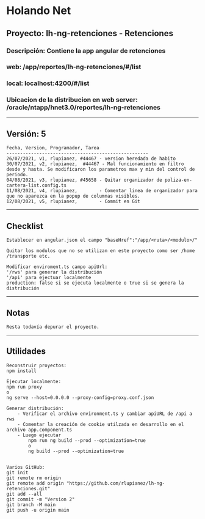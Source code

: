 # Holando Net

## Proyecto: lh-ng-retenciones - Retenciones

### Descripción: Contiene la app angular de retenciones

### web: /app/reportes/lh-ng-retenciones/#/list

### local: localhost:4200/#/list

### Ubicacion de la distribucion en web server: /oracle/ntapp/hnet3.0/reportes/lh-ng-retenciones

---

## Versión: 5

```text
Fecha, Version, Programador, Tarea
----------------------------------------------------
26/07/2021, v1, rlupianez, #44467 - version heredada de habito
30/07/2021, v2, rlupianez,  #44467 - Mal funcionamiento en filtro desde y hasta. Se modificaron los parametros max y min del control de periodo.
04/08/2021, v3, rlupianez, #45658 - Quitar organizador de poliza-en-cartera-list.config.ts
11/08/2021, v4, rlupianez,        - Comentar linea de organizador para que no aparezca en la popup de columnas visibles.
12/08/2021, v5, rlupianez,        - Commit en Git 
```

---

## Checklist

```text
Establecer en angular.json el campo "baseHref":"/app/<ruta>/<modulo>/"

Quitar los modulos que no se utilizan en este proyecto como ser /home /transporte etc.

Modificar enviroment.ts campo apiUrl: 
'/rws' para generar la distribución
'/api' para ejectuar localmente
production: false si se ejecuta localmente o true si se genera la distribución
```

---

## Notas

```text
Resta todavía depurar el proyecto.
```

---

## Utilidades

```text
Reconstruir proyectos:
npm install

Ejecutar localmente:
npm run proxy
o
ng serve --host=0.0.0.0 --proxy-config=proxy.conf.json

Generar distribución:
    - Verificar el archivo environment.ts y cambiar apiURL de /api a rws
    - Comentar la creación de cookie utilzada en desarrollo en el archivo app.component.ts
    - Luego ejecutar
        npm run ng build --prod --optimization=true
        o
        ng build --prod --optimization=true


Varios GitHub:
git init
git remote rm origin
git remote add origin "https://github.com/rlupianez/lh-ng-retenciones.git"
git add --all
git commit -m "Version 2"
git branch -M main
git push -u origin main

```
